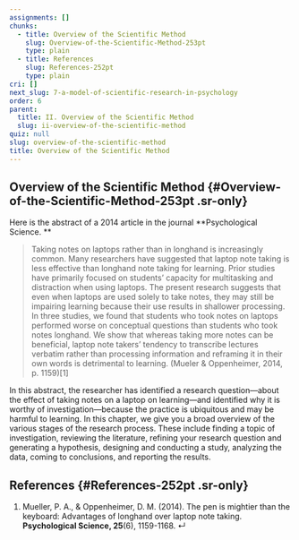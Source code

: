 ```yaml
---
assignments: []
chunks:
  - title: Overview of the Scientific Method
    slug: Overview-of-the-Scientific-Method-253pt
    type: plain
  - title: References
    slug: References-252pt
    type: plain
cri: []
next_slug: 7-a-model-of-scientific-research-in-psychology
order: 6
parent:
  title: II. Overview of the Scientific Method
  slug: ii-overview-of-the-scientific-method
quiz: null
slug: overview-of-the-scientific-method
title: Overview of the Scientific Method
---
```


## Overview of the Scientific Method {#Overview-of-the-Scientific-Method-253pt .sr-only}

Here is the abstract of a 2014 article in the journal **Psychological Science. **

> Taking notes on laptops rather than in longhand is increasingly common. Many researchers have suggested that laptop note taking is less effective than longhand note taking for learning. Prior studies have primarily focused on students’ capacity for multitasking and distraction when using laptops. The present research suggests that even when laptops are used solely to take notes, they may still be impairing learning because their use results in shallower processing. In three studies, we found that students who took notes on laptops performed worse on conceptual questions than students who took notes longhand. We show that whereas taking more notes can be beneficial, laptop note takers’ tendency to transcribe lectures verbatim rather than processing information and reframing it in their own words is detrimental to learning. (Mueler & Oppenheimer, 2014, p. 1159)\[1\]

In this abstract, the researcher has identified a research question—about the effect of taking notes on a laptop on learning—and identified why it is worthy of investigation—because the practice is ubiquitous and may be harmful to learning. In this chapter, we give you a broad overview of the various stages of the research process. These include finding a topic of investigation, reviewing the literature, refining your research question and generating a hypothesis, designing and conducting a study, analyzing the data, coming to conclusions, and reporting the results.

## References {#References-252pt .sr-only}

1.  Mueller, P. A., & Oppenheimer, D. M. (2014). The pen is mightier than the keyboard: Advantages of longhand over laptop note taking. **Psychological Science, 25**(6), 1159-1168. ↵
